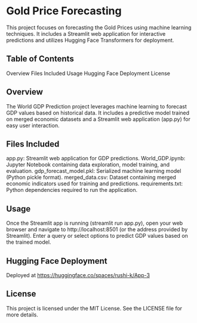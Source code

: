 # Gold Price Forecasting
This project focuses on forecasting the Gold Prices using machine learning techniques. It includes a Streamlit web application for interactive predictions and utilizes Hugging Face Transformers for deployment.

## Table of Contents
Overview Files Included Usage Hugging Face Deployment License

## Overview
The World GDP Prediction project leverages machine learning to forecast GDP values based on historical data. It includes a predictive model trained on merged economic datasets and a Streamlit web application (app.py) for easy user interaction.

## Files Included
app.py: Streamlit web application for GDP predictions. World_GDP.ipynb: Jupyter Notebook containing data exploration, model training, and evaluation. gdp_forecast_model.pkl: Serialized machine learning model (Python pickle format). merged_data.csv: Dataset containing merged economic indicators used for training and predictions. requirements.txt: Python dependencies required to run the application.

## Usage
Once the Streamlit app is running (streamlit run app.py), open your web browser and navigate to http://localhost:8501 (or the address provided by Streamlit). Enter a query or select options to predict GDP values based on the trained model.

## Hugging Face Deployment
Deployed at https://huggingface.co/spaces/rushi-k/App-3

## License
This project is licensed under the MIT License. See the LICENSE file for more details.
